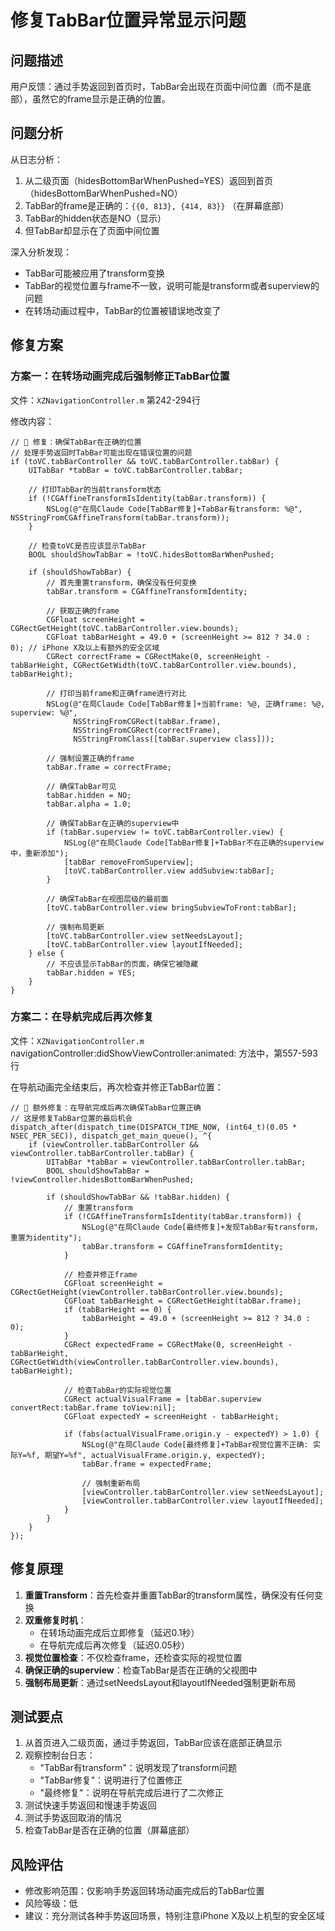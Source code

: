 # 修复TabBar位置异常显示问题

## 问题描述
用户反馈：通过手势返回到首页时，TabBar会出现在页面中间位置（而不是底部），虽然它的frame显示是正确的位置。

## 问题分析
从日志分析：
1. 从二级页面（hidesBottomBarWhenPushed=YES）返回到首页（hidesBottomBarWhenPushed=NO）
2. TabBar的frame是正确的：`{{0, 813}, {414, 83}}` （在屏幕底部）
3. TabBar的hidden状态是NO（显示）
4. 但TabBar却显示在了页面中间位置

深入分析发现：
- TabBar可能被应用了transform变换
- TabBar的视觉位置与frame不一致，说明可能是transform或者superview的问题
- 在转场动画过程中，TabBar的位置被错误地改变了

## 修复方案

### 方案一：在转场动画完成后强制修正TabBar位置
文件：`XZNavigationController.m` 第242-294行

修改内容：
```objc
// 🔧 修复：确保TabBar在正确的位置
// 处理手势返回时TabBar可能出现在错误位置的问题
if (toVC.tabBarController && toVC.tabBarController.tabBar) {
    UITabBar *tabBar = toVC.tabBarController.tabBar;
    
    // 打印TabBar的当前transform状态
    if (!CGAffineTransformIsIdentity(tabBar.transform)) {
        NSLog(@"在局Claude Code[TabBar修复]+TabBar有transform: %@", NSStringFromCGAffineTransform(tabBar.transform));
    }
    
    // 检查toVC是否应该显示TabBar
    BOOL shouldShowTabBar = !toVC.hidesBottomBarWhenPushed;
    
    if (shouldShowTabBar) {
        // 首先重置transform，确保没有任何变换
        tabBar.transform = CGAffineTransformIdentity;
        
        // 获取正确的frame
        CGFloat screenHeight = CGRectGetHeight(toVC.tabBarController.view.bounds);
        CGFloat tabBarHeight = 49.0 + (screenHeight >= 812 ? 34.0 : 0); // iPhone X及以上有额外的安全区域
        CGRect correctFrame = CGRectMake(0, screenHeight - tabBarHeight, CGRectGetWidth(toVC.tabBarController.view.bounds), tabBarHeight);
        
        // 打印当前frame和正确frame进行对比
        NSLog(@"在局Claude Code[TabBar修复]+当前frame: %@, 正确frame: %@, superview: %@", 
              NSStringFromCGRect(tabBar.frame), 
              NSStringFromCGRect(correctFrame),
              NSStringFromClass([tabBar.superview class]));
        
        // 强制设置正确的frame
        tabBar.frame = correctFrame;
        
        // 确保TabBar可见
        tabBar.hidden = NO;
        tabBar.alpha = 1.0;
        
        // 确保TabBar在正确的superview中
        if (tabBar.superview != toVC.tabBarController.view) {
            NSLog(@"在局Claude Code[TabBar修复]+TabBar不在正确的superview中，重新添加");
            [tabBar removeFromSuperview];
            [toVC.tabBarController.view addSubview:tabBar];
        }
        
        // 确保TabBar在视图层级的最前面
        [toVC.tabBarController.view bringSubviewToFront:tabBar];
        
        // 强制布局更新
        [toVC.tabBarController.view setNeedsLayout];
        [toVC.tabBarController.view layoutIfNeeded];
    } else {
        // 不应该显示TabBar的页面，确保它被隐藏
        tabBar.hidden = YES;
    }
}
```

### 方案二：在导航完成后再次修复
文件：`XZNavigationController.m` navigationController:didShowViewController:animated: 方法中，第557-593行

在导航动画完全结束后，再次检查并修正TabBar位置：
```objc
// 🔧 额外修复：在导航完成后再次确保TabBar位置正确
// 这是修复TabBar位置的最后机会
dispatch_after(dispatch_time(DISPATCH_TIME_NOW, (int64_t)(0.05 * NSEC_PER_SEC)), dispatch_get_main_queue(), ^{
    if (viewController.tabBarController && viewController.tabBarController.tabBar) {
        UITabBar *tabBar = viewController.tabBarController.tabBar;
        BOOL shouldShowTabBar = !viewController.hidesBottomBarWhenPushed;
        
        if (shouldShowTabBar && !tabBar.hidden) {
            // 重置transform
            if (!CGAffineTransformIsIdentity(tabBar.transform)) {
                NSLog(@"在局Claude Code[最终修复]+发现TabBar有transform，重置为identity");
                tabBar.transform = CGAffineTransformIdentity;
            }
            
            // 检查并修正frame
            CGFloat screenHeight = CGRectGetHeight(viewController.tabBarController.view.bounds);
            CGFloat tabBarHeight = CGRectGetHeight(tabBar.frame);
            if (tabBarHeight == 0) {
                tabBarHeight = 49.0 + (screenHeight >= 812 ? 34.0 : 0);
            }
            CGRect expectedFrame = CGRectMake(0, screenHeight - tabBarHeight, CGRectGetWidth(viewController.tabBarController.view.bounds), tabBarHeight);
            
            // 检查TabBar的实际视觉位置
            CGRect actualVisualFrame = [tabBar.superview convertRect:tabBar.frame toView:nil];
            CGFloat expectedY = screenHeight - tabBarHeight;
            
            if (fabs(actualVisualFrame.origin.y - expectedY) > 1.0) {
                NSLog(@"在局Claude Code[最终修复]+TabBar视觉位置不正确: 实际Y=%f, 期望Y=%f", actualVisualFrame.origin.y, expectedY);
                tabBar.frame = expectedFrame;
                
                // 强制重新布局
                [viewController.tabBarController.view setNeedsLayout];
                [viewController.tabBarController.view layoutIfNeeded];
            }
        }
    }
});
```

## 修复原理
1. **重置Transform**：首先检查并重置TabBar的transform属性，确保没有任何变换
2. **双重修复时机**：
   - 在转场动画完成后立即修复（延迟0.1秒）
   - 在导航完成后再次修复（延迟0.05秒）
3. **视觉位置检查**：不仅检查frame，还检查实际的视觉位置
4. **确保正确的superview**：检查TabBar是否在正确的父视图中
5. **强制布局更新**：通过setNeedsLayout和layoutIfNeeded强制更新布局

## 测试要点
1. 从首页进入二级页面，通过手势返回，TabBar应该在底部正确显示
2. 观察控制台日志：
   - "TabBar有transform"：说明发现了transform问题
   - "TabBar修复"：说明进行了位置修正
   - "最终修复"：说明在导航完成后进行了二次修正
3. 测试快速手势返回和慢速手势返回
4. 测试手势返回取消的情况
5. 检查TabBar是否在正确的位置（屏幕底部）

## 风险评估
- 修改影响范围：仅影响手势返回转场动画完成后的TabBar位置
- 风险等级：低
- 建议：充分测试各种手势返回场景，特别注意iPhone X及以上机型的安全区域